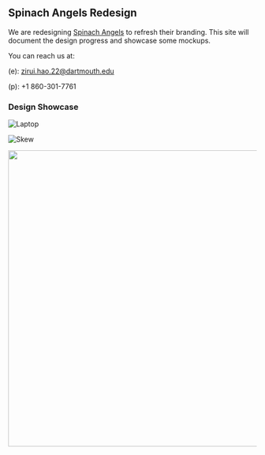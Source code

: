 ## Spinach Angels Redesign

We are redesigning [Spinach Angels](http://spinachangels.com) to refresh their branding. This site will document the design progress and showcase some mockups.

You can reach us at:

(e): zirui.hao.22@dartmouth.edu

(p): +1 860-301-7761

### Design Showcase

![Laptop][laptop]

![Skew][skew]

[laptop]: http://zirayhao.com/spinach-angels/assets/laptop.png "Showcase on Laptop"

[skew]: http://zirayhao.com/spinach-angels/assets/skew.png "Skew"

<img src="http://zirayhao.com/spinach-angels/assets/skew.png" width="600px">
